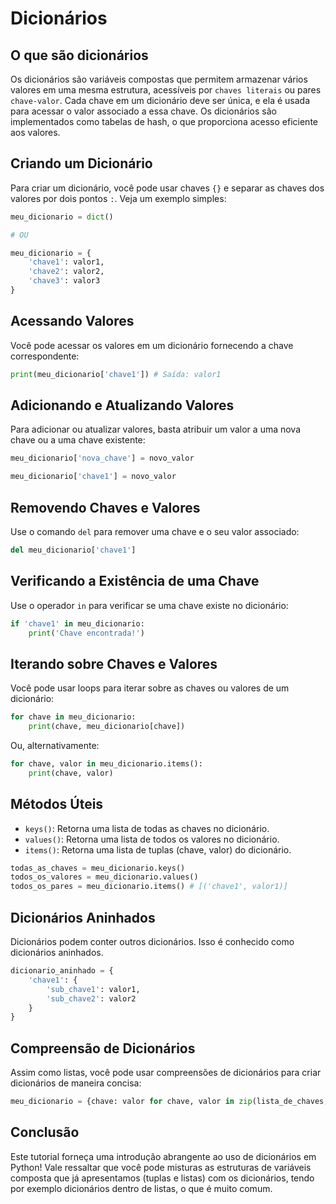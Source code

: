 # Dicionários

## O que são dicionários

Os dicionários são variáveis compostas que permitem armazenar vários valores em uma mesma estrutura, acessíveis por `chaves literais` ou pares `chave-valor`.  Cada chave em um dicionário deve ser única, e ela é usada para acessar o valor associado a essa chave. Os dicionários são implementados como tabelas de hash, o que proporciona acesso eficiente aos valores.

## Criando um Dicionário

Para criar um dicionário, você pode usar chaves `{}` e separar as chaves dos valores por dois pontos `:`. Veja um exemplo simples:

```py
meu_dicionario = dict()

# OU

meu_dicionario = {
    'chave1': valor1,
    'chave2': valor2,
    'chave3': valor3
}
```

## Acessando Valores

Você pode acessar os valores em um dicionário fornecendo a chave correspondente:

```py
print(meu_dicionario['chave1']) # Saída: valor1
```

## Adicionando e Atualizando Valores

Para adicionar ou atualizar valores, basta atribuir um valor a uma nova chave ou a uma chave existente:

```py
meu_dicionario['nova_chave'] = novo_valor

meu_dicionario['chave1'] = novo_valor
```

## Removendo Chaves e Valores

Use o comando `del` para remover uma chave e o seu valor associado:

```py
del meu_dicionario['chave1']
```

## Verificando a Existência de uma Chave

Use o operador `in` para verificar se uma chave existe no dicionário:

```py
if 'chave1' in meu_dicionario:
    print('Chave encontrada!')
```

## Iterando sobre Chaves e Valores

Você pode usar loops para iterar sobre as chaves ou valores de um dicionário:

```py
for chave in meu_dicionario:
    print(chave, meu_dicionario[chave])
```

Ou, alternativamente:

```py
for chave, valor in meu_dicionario.items():
    print(chave, valor)
```

## Métodos Úteis

* `keys()`: Retorna uma lista de todas as chaves no dicionário.
* `values()`: Retorna uma lista de todos os valores no dicionário.
* `items()`: Retorna uma lista de tuplas (chave, valor) do dicionário.

```py
todas_as_chaves = meu_dicionario.keys()
todos_os_valores = meu_dicionario.values()
todos_os_pares = meu_dicionario.items() # [('chave1', valor1)]
```

## Dicionários Aninhados

Dicionários podem conter outros dicionários. Isso é conhecido como dicionários aninhados.

```py
dicionario_aninhado = {
    'chave1': {
        'sub_chave1': valor1,
        'sub_chave2': valor2
    }
}
```

## Compreensão de Dicionários

Assim como listas, você pode usar compreensões de dicionários para criar dicionários de maneira concisa:

```py
meu_dicionario = {chave: valor for chave, valor in zip(lista_de_chaves, lista_de_valores) }
```

## Conclusão

Este tutorial forneça uma introdução abrangente ao uso de dicionários em Python! Vale ressaltar que você pode misturas as estruturas de variáveis composta que já apresentamos (tuplas e listas) com os dicionários, tendo por exemplo dicionários dentro de listas, o que é muito comum.

